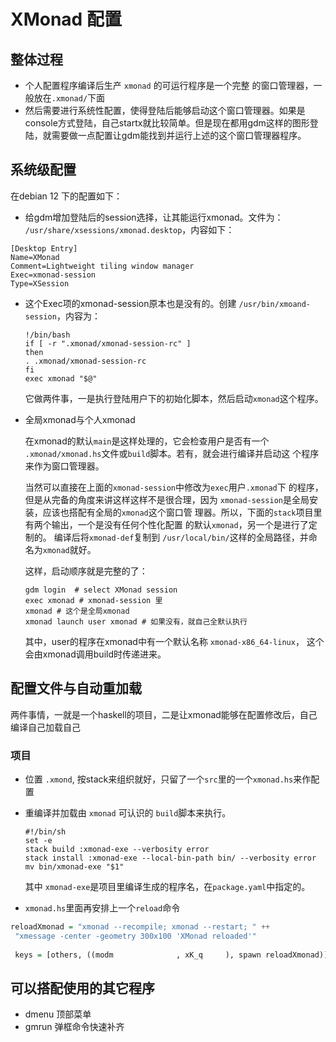 # XMonad 配置
## 整体过程

 - 个人配置程序编译后生产 `xmonad` 的可运行程序是一个完整
   的窗口管理器，一般放在`.xmonad/`下面
 - 然后需要进行系统性配置，使得登陆后能够启动这个窗口管理器。如果是
   console方式登陆，自己startx就比较简单。但是现在都用gdm这样的图形登
   陆，就需要做一点配置让gdm能找到并运行上述的这个窗口管理器程序。
   
## 系统级配置

 在debian 12 下的配置如下：
   - 给gdm增加登陆后的session选择，让其能运行xmonad。文件为：
     `/usr/share/xsessions/xmonad.desktop`，内容如下：
   
   ```console
   [Desktop Entry]
   Name=XMonad
   Comment=Lightweight tiling window manager
   Exec=xmonad-session
   Type=XSession
   ```
  - 这个Exec项的xmonad-session原本也是没有的。创建
    `/usr/bin/xmoand-session`，内容为：
    
    ```shell
    !/bin/bash
    if [ -r ".xmonad/xmonad-session-rc" ]
    then
    . .xmonad/xmonad-session-rc
    fi
    exec xmonad "$@"
    ```
    它做两件事，一是执行登陆用户下的初始化脚本，然后启动`xmonad`这个程序。
    
   - 全局xmonad与个人xmonad
   
      在xmonad的默认`main`是这样处理的，它会检查用户是否有一个
     `.xmonad/xmonad.hs`文件或`build`脚本。若有，就会进行编译并启动这
     个程序来作为窗口管理器。
     
     当然可以直接在上面的`xmonad-session`中修改为`exec`用户`.xmonad`下
     的程序，但是从完备的角度来讲这样这样不是很合理，因为
     `xmonad-session`是全局安装，应该也搭配有全局的`xmonad`这个窗口管
     理器。所以，下面的`stack`项目里有两个输出，一个是没有任何个性化配置
     的默认`xmonad`，另一个是进行了定制的。 编译后将`xmonad-def`复制到
     `/usr/local/bin/`这样的全局路径，并命名为`xmonad`就好。
     
     这样，启动顺序就是完整的了：
     ```console
     gdm login  # select XMonad session
     exec xmonad # xmonad-session 里
     xmonad # 这个是全局xmonad
     xmonad launch user xmonad # 如果没有，就自己全默认执行
     ```
     
     其中，user的程序在xmonad中有一个默认名称 `xmonad-x86_64-linux`，
     这个会由xmonad调用build时传递进来。
    
## 配置文件与自动重加载

两件事情，一就是一个haskell的项目，二是让xmonad能够在配置修改后，自己编译自己加载自己

### 项目
 - 位置 `.xmond`, 按stack来组织就好，只留了一个`src`里的一个`xmonad.hs`来作配置
 - 重编译并加载由 `xmonad` 可认识的 `build`脚本来执行。
   ```shell
   #!/bin/sh
   set -e
   stack build :xmonad-exe --verbosity error
   stack install :xmonad-exe --local-bin-path bin/ --verbosity error
   mv bin/xmonad-exe "$1"
   ```
   其中 `xmonad-exe`是项目里编译生成的程序名，在`package.yaml`中指定的。
   
 - `xmonad.hs`里面再安排上一个`reload`命令
 
 ```haskell
 reloadXmonad = "xmonad --recompile; xmonad --restart; " ++
  "xmessage -center -geometry 300x100 'XMonad reloaded'"
  
  keys = [others, ((modm              , xK_q     ), spawn reloadXmonad)]
 ```

 
## 可以搭配使用的其它程序

- dmenu 顶部菜单
- gmrun 弹框命令快速补齐


